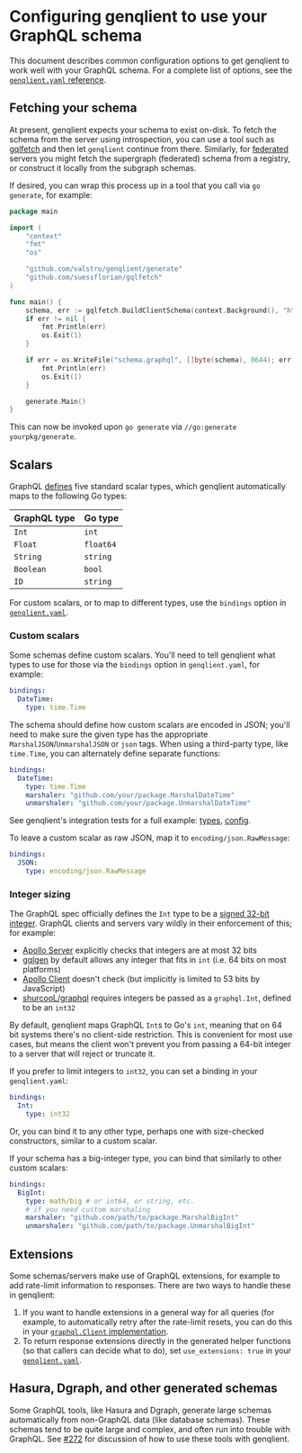 # Configuring genqlient to use your GraphQL schema

This document describes common configuration options to get genqlient to work well with your GraphQL schema. For a complete list of options, see the [`genqlient.yaml` reference](genqlient.yaml).

## Fetching your schema

At present, genqlient expects your schema to exist on-disk. To fetch the schema from the server using introspection, you can use a tool such as [gqlfetch] and then let `genqlient` continue from there. Similarly, for [federated] servers you might fetch the supergraph (federated) schema from a registry, or construct it locally from the subgraph schemas.

[gqlfetch]: https://github.com/suessflorian/gqlfetch
[federated]: https://www.apollographql.com/docs/federation/

If desired, you can wrap this process up in a tool that you call via `go generate`, for example:

```go
package main

import (
	"context"
	"fmt"
	"os"

	"github.com/valstro/genqlient/generate"
	"github.com/suessflorian/gqlfetch"
)

func main() {
	schema, err := gqlfetch.BuildClientSchema(context.Background(), "http://localhost:8080/query")
	if err != nil {
		fmt.Println(err)
		os.Exit(1)
	}

	if err = os.WriteFile("schema.graphql", []byte(schema), 0644); err != nil {
		fmt.Println(err)
		os.Exit(1)
	}

	generate.Main()
}
```

This can now be invoked upon `go generate` via `//go:generate yourpkg/generate`.

## Scalars

GraphQL [defines][spec#scalar] five standard scalar types, which genqlient automatically maps to the following Go types:

| GraphQL type | Go type   |
|--------------|-----------|
| `Int`        | `int`     |
| `Float`      | `float64` |
| `String`     | `string`  |
| `Boolean`    | `bool`    |
| `ID`         | `string`  |

For custom scalars, or to map to different types, use the `bindings` option in [`genqlient.yaml`](genqlient.yaml).

[spec#scalar]: https://spec.graphql.org/draft/#sec-Scalars

### Custom scalars

Some schemas define custom scalars. You'll need to tell genqlient what types to use for those via the `bindings` option in `genqlient.yaml`, for example:

```yaml
bindings:
  DateTime:
    type: time.Time
```

The schema should define how custom scalars are encoded in JSON; you'll need to make sure the given type has the appropriate `MarshalJSON`/`UnmarshalJSON` or `json` tags. When using a third-party type, like `time.Time`, you can alternately define separate functions:

```yaml
bindings:
  DateTime:
    type: time.Time
    marshaler: "github.com/your/package.MarshalDateTime"
    unmarshaler: "github.com/your/package.UnmarshalDateTime"
```

See genqlient's integration tests for a full example: [types](../internal/testutil/types.go), [config](../internal/integration/genqlient.yaml).

To leave a custom scalar as raw JSON, map it to `encoding/json.RawMessage`:

```yaml
bindings:
  JSON:
    type: encoding/json.RawMessage
```

### Integer sizing


The GraphQL spec officially defines the `Int` type to be a [signed 32-bit integer](https://spec.graphql.org/draft/#sec-Int).  GraphQL clients and servers vary wildly in their enforcement of this; for example:
- [Apollo Server](https://github.com/apollographql/apollo-server/) explicitly checks that integers are at most 32 bits
- [gqlgen](https://github.com/99designs/gqlgen) by default allows any integer that fits in `int` (i.e. 64 bits on most platforms)
- [Apollo Client](https://github.com/apollographql/apollo-client) doesn't check (but implicitly is limited to 53 bits by JavaScript)
- [shurcooL/graphql](https://github.com/shurcooL/graphql) requires integers be passed as a `graphql.Int`, defined to be an `int32`

By default, genqlient maps GraphQL `Int`s to Go's `int`, meaning that on 64 bit systems there's no client-side restriction. This is convenient for most use cases, but means the client won't prevent you from passing a 64-bit integer to a server that will reject or truncate it.

If you prefer to limit integers to `int32`, you can set a binding in your `genqlient.yaml`:

```yaml
bindings:
  Int:
    type: int32
```

Or, you can bind it to any other type, perhaps one with size-checked constructors, similar to a custom scalar.

If your schema has a big-integer type, you can bind that similarly to other custom scalars:
```yaml
bindings:
  BigInt:
    type: math/big # or int64, or string, etc.
    # if you need custom marshaling
    marshaler: "github.com/path/to/package.MarshalBigInt"
    unmarshaler: "github.com/path/to/package.UnmarshalBigInt"
```

## Extensions

Some schemas/servers make use of GraphQL extensions, for example to add rate-limit information to responses. There are two ways to handle these in genqlient:

1. If you want to handle extensions in a general way for all queries (for example, to automatically retry after the rate-limit resets, you can do this in your [`graphql.Client` implementation](client_config.md#custom-clients).
2. To return response extensions directly in the generated helper functions (so that callers can decide what to do), set `use_extensions: true` in your [`genqlient.yaml`](genqlient.yaml).

## Hasura, Dgraph, and other generated schemas

Some GraphQL tools, like Hasura and Dgraph, generate large schemas automatically from non-GraphQL data (like database schemas). These schemas tend to be quite large and complex, and often run into trouble with GraphQL. See [#272](https://github.com/valstro/genqlient/issues/272) for discussion of how to use these tools with genqlient.
